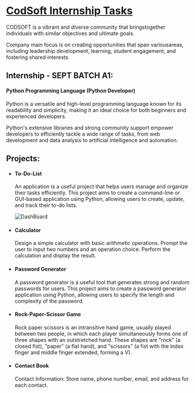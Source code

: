 # [CodSoft Internship Tasks](https://www.linkedin.com/company/codsoft/mycompany/)  

CODSOFT is a vibrant and diverse community that bringstogether individuals with similar objectives and ultimate goals.

Company main focus is on creating opportunities that span variousareas, including leadership development, learning, student
engagement, and fostering shared interests.

## Internship - SEPT BATCH A1:
#### Python Programming Language (Python Developer)


Python is a versatile and high-level programming language known for its readability and simplicity,
making it an ideal choice for both beginners and experienced developers.


Python's extensive libraries and strong community support empower developers to efficiently tackle a 
wide range of tasks, from web development and data analysis to artificial intelligence and automation.


## Projects:

 - #### To-Do-List
    An application is a useful project that helps users manage
    and organize their tasks efficiently. This project aims to create a
    command-line or GUI-based application using Python, allowing users to create, update, and track their to-do lists.

   ![DashBoard](https://github.com/HammadRafique29/CODSOFT_SEPTEMBER/assets/112252001/ffaaf9c0-a246-4bd8-807d-daefaf837335)


 - #### Calculator
    Design a simple calculator with basic arithmetic operations.
    Prompt the user to input two numbers and an operation choice. Perform the calculation and display the result.

 - #### Password Generator
    A password generator is a useful tool that generates strong and random passwords for users. This project aims to create a
    password generator application using Python, allowing users to specify the length and complexity of the password.

 - #### Rock-Paper-Scissor Game
    Rock paper scissors is an intransitive hand game, usually played between two people, in which each player simultaneously 
    forms one of three shapes with an outstretched hand. These shapes are "rock" (a closed fist), "paper" (a flat hand), and 
    "scissors" (a fist with the index finger and middle finger extended, forming a V).

 - #### Contact Book
    Contact Information: Store name, phone number, email, and address for each contact.
